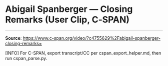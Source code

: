# Abigail Spanberger — Closing Remarks (User Clip, C‑SPAN)


---

**Source**: https://www.c-span.org/video/?c4755629%2Fabigail-spanberger-closing-remarks=

[INFO] For C-SPAN, export transcript/CC per cspan_export_helper.md, then run cspan_parse.py.
